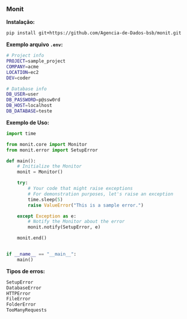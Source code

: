 ### Monit

**Instalação:**
```bash
pip install git+https://github.com/Agencia-de-Dados-bsb/monit.git
```
**Exemplo arquivo `.env`:**
```bash
# Project info
PROJECT=sample_project
COMPANY=acme
LOCATION=ec2
DEV=coder

# Database info
DB_USER=user
DB_PASSWORD=p@ssw0rd
DB_HOST=localhost
DB_DATABASE=teste
```
**Exemplo de Uso:**
```Python
import time

from monit.core import Monitor
from monit.error import SetupError

def main():
    # Initialize the Monitor
    monit = Monitor()

    try:
        # Your code that might raise exceptions
        # For demonstration purposes, let's raise an exception
        time.sleep(5)
        raise ValueError("This is a sample error.")

    except Exception as e:
        # Notify the Monitor about the error
        monit.notify(SetupError, e)

    monit.end()


if __name__ == "__main__":
    main()
```
**Tipos de erros:**
```bash
SetupError
DatabaseError
HTTPError
FileError
FolderError
TooManyRequests
```
